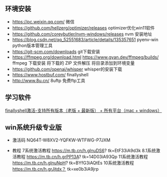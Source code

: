 ## 环境安装

- https://pc.weixin.qq.com/   微信
- https://github.com/hellzerg/optimizer/releases   optimizer优化win11软件
- https://github.com/coreybutler/nvm-windows/releases  nvm 安装地址
- https://blog.csdn.net/qq_52551683/article/details/135357651  pyenv-win  python版本管理工具
- https://git-scm.com/downloads  git下载安装
- https://ffmpeg.org/download.html  https://www.gyan.dev/ffmpeg/builds/   ffmpeg 下载安装 将下载的 ZIP 文件解压 将目录添加到环境变量
- https://github.com/openai/whisper whisper的安装下载
- https://www.hostbuf.com/  finallyshell
- http://www.8u.cn/ 8uftp 免费ftp工具

## 学习软件 

[finallyshell激活-支持所有版本（老版 + 最新版） + 所有平台（mac + windows）](https://blog.csdn.net/qq_46170664/article/details/138897848)


## win系统升级专业版 

- 激活码
  NQ64T-W8XV2-YQFKW-WTFWG-P7JXM

- 教程
    7系统激活教程
    https://m.tb.cn/h.glnuDS6?
    tk=EtF33iA9d3k
    8.1系统激活教程
    https://m.tb.cn/h.grPP13A?
    tk=14D03iA93Qp
    11系统激活教程
    https://m.tb.cn/h.glnuNpH?
    tk=BYfG3iAQtEs
    10系统激活教程
    https://m.tb.cn/h.grJjtdx？
    tk=xe0b3iA9jrp